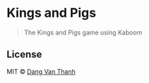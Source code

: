 # Kings and Pigs

> The Kings and Pigs game using Kaboom

## License

MIT © [Dang Van Thanh](https://dangthanh.org)